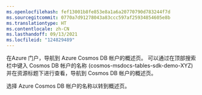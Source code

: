 ```yaml
---
ms.openlocfilehash: fef13001b8fe853e8a1a6a20770790d783244f7d
ms.sourcegitcommit: 0770a7d91278043a83ccc597af25934854605e8b
ms.translationtype: HT
ms.contentlocale: zh-CN
ms.lasthandoff: 09/13/2021
ms.locfileid: "124829489"
---
```

在Azure 门户，导航到 Azure Cosmos DB 帐户的概述页。  可以通过在顶部搜索栏中键入 Cosmos DB 帐户的名称 (cosmos-msdocs-tables-sdk-demo-XYZ) 并在资源标题下进行查看，导航到 Cosmos DB 帐户的概述页。

选择 Azure Cosmos DB 帐户的名称以转到概述页。
